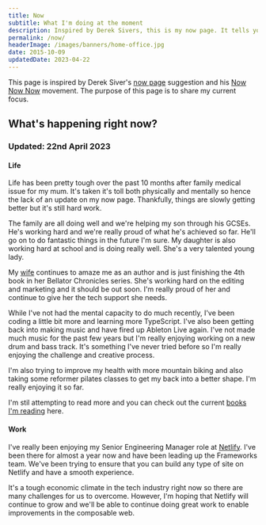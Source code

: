 ```yaml
---
title: Now
subtitle: What I'm doing at the moment
description: Inspired by Derek Sivers, this is my now page. It tells you what I'm doing at this moment in time.
permalink: /now/
headerImage: /images/banners/home-office.jpg
date: 2015-10-09
updatedDate: 2023-04-22
---
```


This page is inspired by Derek Siver's [now page](https://sivers.org/now) suggestion and his [Now Now Now](https://nownownow.com/) movement. The purpose of this page is to share my current focus.

## What's happening right now?

### Updated: 22nd April 2023

#### Life

Life has been pretty tough over the past 10 months after family medical issue for my mum. It's taken it's toll both physically and mentally so hence the lack of an update on my now page. Thankfully, things are slowly getting better but it's still hard work.

The family are all doing well and we're helping my son through his GCSEs. He's working hard and we're really proud of what he's achieved so far. He'll go on to do fantastic things in the future I'm sure. My daughter is also working hard at school and is doing really well. She's a very talented young lady.

My [wife](https://www.clarelittlemore.com/) continues to amaze me as an author and is just finishing the 4th book in her Bellator Chronicles series. She's working hard on the editing and marketing and it should be out soon. I'm really proud of her and continue to give her the tech support she needs.

While I've not had the mental capacity to do much recently, I've been coding a little bit more and learning more TypeScript. I've also been getting back into making music and have fired up Ableton Live again. I've not made much music for the past few years but I'm really enjoying working on a new drum and bass track. It's something I've never tried before so I'm really enjoying the challenge and creative process.

I'm also trying to improve my health with more mountain biking and also taking some reformer pilates classes to get my back into a better shape. I'm really enjoying it so far.

I'm stil attempting to read more and you can check out the current [books I'm reading](/reading/) here.

#### Work

I've really been enjoying my Senior Engineering Manager role at [Netlify](https://netlify.com/). I've been there for almost a year now and have been leading up the Frameworks team. We've been trying to ensure that you can build any type of site on Netlify and have a smooth experience.

It's a tough economic climate in the tech industry right now so there are many challenges for us to overcome. However, I'm hoping that Netlify will continue to grow and we'll be able to continue doing great work to enable improvements in the composable web.
